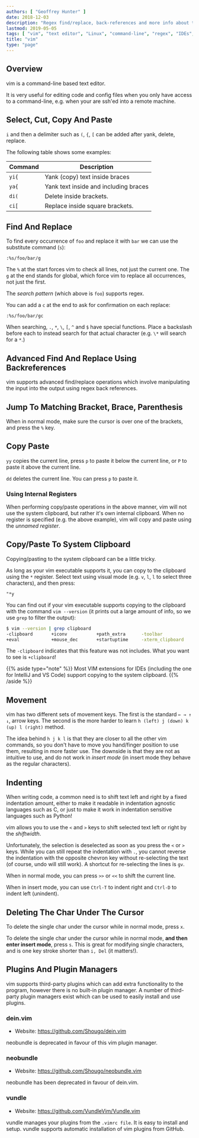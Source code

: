 ```yaml
---
authors: [ "Geoffrey Hunter" ]
date: 2018-12-03
description: "Regex find/replace, back-references and more info about the text-editor vim."
lastmod: 2019-05-05
tags: [ "vim", "text editor", "Linux", "command-line", "regex", "IDEs", "copy", "paste", "system clipboard", "yank", "indenting", "plugins" ]
title: "vim"
type: "page"
---
```


## Overview

vim is a command-line based text editor.

It is very useful for editing code and config files when you only have access to a command-line, e.g. when your are ssh'ed into a remote machine.

## Select, Cut, Copy And Paste

`i` and then a delimiter such as `(`, `{`, `[` can be added after yank, delete, replace.

The following table shows some examples:

Command   | Description
----------|---------------------------------------------
`yi{`     | Yank (copy) text inside braces
`ya{`     | Yank text inside and including braces
`di(`     | Delete inside brackets.
`ci[`     | Replace inside square brackets.

## Find And Replace

To find every occurrence of `foo` and replace it with `bar` we can use the substitute command (`s`):

```text
:%s/foo/bar/g
```

The `%` at the start forces vim to check all lines, not just the current one. The `g` at the end stands for global, which force vim to replace all occurrences, not just the first.

The _search pattern_ (which above is `foo`) supports regex. 

You can add a `c` at the end to ask for confirmation on each replace:

```text
:%s/foo/bar/gc
```

When searching, `.`, `*`, `\`, `[`, `^` and `$` have special functions. Place a backslash before each to instead search for that actual character (e.g. `\*` will search for a `*`.)

## Advanced Find And Replace Using Backreferences

vim supports advanced find/replace operations which involve manipulating the input into the output using regex back references.

## Jump To Matching Bracket, Brace, Parenthesis

When in normal mode, make sure the cursor is over one of the brackets, and press the `%` key.

## Copy Paste

`yy` copies the current line, press `p` to paste it below the current line, or `P` to paste it above the current line.

`dd` deletes the current line. You can press `p` to paste it.

### Using Internal Registers

When performing copy/paste operations in the above manner, vim will not use the system clipboard, but rather it's own internal clipboard. When no register is specified (e.g. the above example), vim will copy and paste using the _unnamed register_.

## Copy/Paste To System Clipboard

Copying/pasting to the system clipboard can be a little tricky.

As long as your vim executable supports it, you can copy to the clipboard using the `*` register. Select text using visual mode (e.g. `v`, `l`, `l` to select three characters), and then press:

```text
"*y
```

You can find out if your vim executable supports copying to the clipboard with the command `vim --version` (it prints out a large amount of info, so we use `grep` to filter the output):

```sh
$ vim --version | grep clipboard
-clipboard       +iconv           +path_extra      -toolbar
+eval            +mouse_dec       +startuptime     -xterm_clipboard
```

The `-clipboard` indicates that this feature was not includes. What you want to see is `+clipboard`!

{{% aside type="note" %}}
Most VIM extensions for IDEs (including the one for IntelliJ and VS Code) support copying to the system clipboard.
{{% /aside %}}

## Movement

vim has two different sets of movement keys. The first is the standard `← → ↑ ↓`,  arrow keys. The second is the more harder to learn `h (left) j (down) k (up) l (right)` method.

The idea behind `h j k l` is that they are closer to all the other vim commands, so you don't have to move you hand/finger position to use them, resulting in more faster use. The downside is that they are not as intuitive to use, and do not work in _insert mode_ (in insert mode they behave as the regular characters).

## Indenting

When writing code, a common need is to shift text left and right by a fixed indentation amount, either to make it readable in indentation agnostic languages such as C, or just to make it work in indentation sensitive languages such as Python!

vim allows you to use the `<` and `>` keys to shift selected text left or right by the _shiftwidth_.

Unfortunately, the selection is deselected as soon as you press the `<` or `>` keys. While you can still repeat the indentation with `.`,  you cannot reverse the indentation with the opposite chevron key without re-selecting the text (of course, undo will still work). A shortcut for re-selecting the lines is `gv`.

When in normal mode, you can press `>>` or `<<` to shift the current line.

When in insert mode, you can use `Ctrl-T` to indent right and `Ctrl-D` to indent left (unindent).

## Deleting The Char Under The Cursor

To delete the single char under the cursor while in normal mode, press `x`.

To delete the single char under the cursor while in normal mode, **and then enter insert mode**, press `s`. This is great for modifying single characters, and is one key stroke shorter than `i, Del` (it matters!).

## Plugins And Plugin Managers

vim supports third-party plugins which can add extra functionality to the program, however there is no built-in plugin manager. A number of third-party plugin managers exist which can be used to easily install and use plugins.

### dein.vim

* Website: https://github.com/Shougo/dein.vim

neobundle is deprecated in favour of this vim plugin manager.

### neobundle

* Website: https://github.com/Shougo/neobundle.vim

neobundle has been deprecated in favour of dein.vim.

### vundle

* Website: https://github.com/VundleVim/Vundle.vim

vundle manages your plugins from the `.vimrc file`. It is easy to install and setup. vundle supports automatic installation of vim plugins from GitHub.